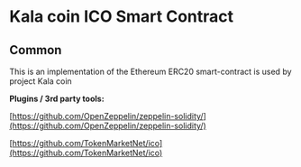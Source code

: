 # Kala coin ICO Smart Contract

## Common

This is an implementation of the Ethereum ERC20 smart-contract is used by project Kala coin

<b>Plugins / 3rd party tools:</b>

[https://github.com/OpenZeppelin/zeppelin-solidity/](https://github.com/OpenZeppelin/zeppelin-solidity/)

[https://github.com/TokenMarketNet/ico](https://github.com/TokenMarketNet/ico)